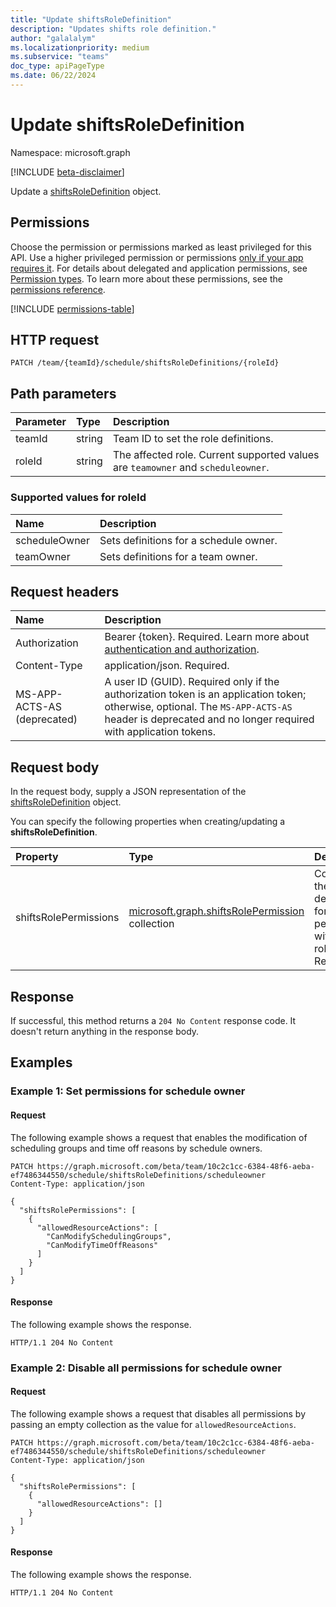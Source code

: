 ```yaml
---
title: "Update shiftsRoleDefinition"
description: "Updates shifts role definition."
author: "galalalym"
ms.localizationpriority: medium
ms.subservice: "teams"
doc_type: apiPageType
ms.date: 06/22/2024
---
```


# Update shiftsRoleDefinition

Namespace: microsoft.graph

[!INCLUDE [beta-disclaimer](../../includes/beta-disclaimer.md)]

Update a [shiftsRoleDefinition](../resources/shiftsroledefinition.md) object.

## Permissions

Choose the permission or permissions marked as least privileged for this API. Use a higher privileged permission or permissions [only if your app requires it](/graph/permissions-overview#best-practices-for-using-microsoft-graph-permissions). For details about delegated and application permissions, see [Permission types](/graph/permissions-overview#permission-types). To learn more about these permissions, see the [permissions reference](/graph/permissions-reference).

<!-- {
  "blockType": "permissions",
  "name": "shiftsroledefinition-update-permissions"
}
-->
[!INCLUDE [permissions-table](../includes/permissions/shiftsroledefinition-update-permissions.md)]

## HTTP request

<!-- {
  "blockType": "ignored"
}
-->
```http
PATCH /team/{teamId}/schedule/shiftsRoleDefinitions/{roleId}
```

## Path parameters
|Parameter|Type|Description|
|:---|:---|:---|
|teamId|string|Team ID to set the role definitions.|
|roleId|string|The affected role. Current supported values are `teamowner` and `scheduleowner`.|

### Supported values for roleId
|Name|Description|
|:---|:---|
|scheduleOwner|Sets definitions for a schedule owner.|
|teamOwner|Sets definitions for a team owner.|

## Request headers

|Name|Description|
|:---|:---|
|Authorization|Bearer {token}. Required. Learn more about [authentication and authorization](/graph/auth/auth-concepts).|
|Content-Type|application/json. Required.|
| MS-APP-ACTS-AS (deprecated) | A user ID (GUID). Required only if the authorization token is an application token; otherwise, optional. The `MS-APP-ACTS-AS` header is deprecated and no longer required with application tokens.|

## Request body

In the request body, supply a JSON representation of the [shiftsRoleDefinition](../resources/shiftsroledefinition.md) object.

You can specify the following properties when creating/updating a **shiftsRoleDefinition**.

|Property|Type|Description|
|:---|:---|:---|
|shiftsRolePermissions|[microsoft.graph.shiftsRolePermission](../resources/shiftsrolepermission.md) collection|Contains the definition for role permissions within a role. Required.|



## Response

If successful, this method returns a `204 No Content` response code. It doesn't return anything in the response body.

## Examples

### Example 1: Set permissions for schedule owner

#### Request

The following example shows a request that enables the modification of scheduling groups and time off reasons by schedule owners.
<!-- {
  "blockType": "request",
  "name": "patch-shiftsRoleDefinitions-example"
}
-->
```http
PATCH https://graph.microsoft.com/beta/team/10c2c1cc-6384-48f6-aeba-ef7486344550/schedule/shiftsRoleDefinitions/scheduleowner
Content-Type: application/json

{
  "shiftsRolePermissions": [
    {
      "allowedResourceActions": [
        "CanModifySchedulingGroups",
        "CanModifyTimeOffReasons"
      ]
    }
  ]
}
```

#### Response

The following example shows the response.

<!-- {
  "blockType": "response",
  "truncated": false
}
-->
```http
HTTP/1.1 204 No Content
```

### Example 2: Disable all permissions for schedule owner

#### Request

The following example shows a request that disables all permissions by passing an empty collection as the value for `allowedResourceActions`.
<!-- {
  "blockType": "request",
  "name": "patch-shiftsRoleDefinitions-example2"
}
-->
```http
PATCH https://graph.microsoft.com/beta/team/10c2c1cc-6384-48f6-aeba-ef7486344550/schedule/shiftsRoleDefinitions/scheduleowner
Content-Type: application/json

{
  "shiftsRolePermissions": [
    {
      "allowedResourceActions": []
    }
  ]
}
```

#### Response

The following example shows the response.

<!-- {
  "blockType": "response",
  "truncated": false
}
-->
```http
HTTP/1.1 204 No Content
```
